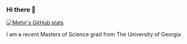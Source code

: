 ### Hi there 👋

[![Mehir's GitHub stats](https://github-readme-stats.vercel.app/api?username=mehirpandit)](https://github.com/mehirpandit/github-readme-stats)

I am a recent Masters of Science grad from The University of Georgia 


<!--
**mehirpandit/mehirpandit** is a ✨ _special_ ✨ repository because its `README.md` (this file) appears on your GitHub profile.

Here are some ideas to get you started:

- 🔭 I’m currently working on ...
- 🌱 I’m currently learning ...
- 👯 I’m looking to collaborate on ...
- 🤔 I’m looking for help with ...
- 💬 Ask me about ...
- 📫 How to reach me: ...
- 😄 Pronouns: ...
- ⚡ Fun fact: ...
-->
